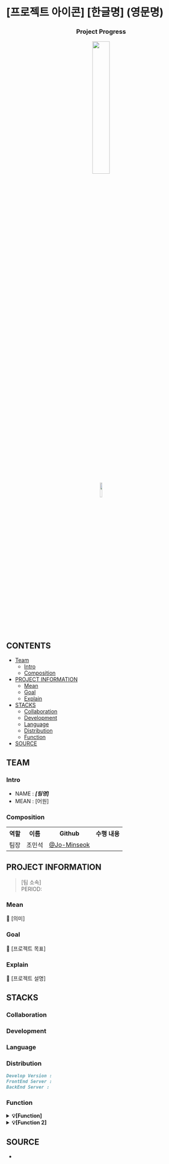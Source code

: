 # [프로젝트 아이콘] [한글명] (영문명)

<div align="center">
<h3> Project Progress</h3>
<a href="https://headware-intelligence.notion.site/5d05bd39b6f94036b9247e35d3040202?pvs=4"><img width = "30%" src = "https://img.shields.io/badge/Notion-000000?style=plastic&logo=notion&logoColor=ffffff"/></a><br>
<a href="https://hits.seeyoufarm.com"><img width = "10%" src="[히트 링크]"/></a>
</div>

## CONTENTS

- [Team](#Team)
  - [Intro](#Intro)
  - [Composition](#Composition)
- [PROJECT INFORMATION](#PROJECT-INFORMATION)
  - [Mean](#Mean)
  - [Goal](#Goal)
  - [Explain](#Explain)
- [STACKS](#STACKS)
  - [Collaboration](#collaboration)
  - [Development](#Development)
  - [Language](#Language)
  - [Distribution](#distribution)
  - [Function](#Function)
- [SOURCE](#source)

## TEAM

### Intro

- NAME : <strong><em>[팀명]</em></strong>
- MEAN : [어원]

### Composition

<table align="center">
    <th>역할</th>
    <th>이름</th>
    <th>Github</th>
    <th>수행 내용</th>
    <tr>
        <td>팀장</td>
        <td>조민석</td>
        <td><a href="https://github.com/Jo-Minseok">@Jo-Minseok</a></td>
        <td></td>
    </tr>
</table>

## PROJECT INFORMATION

> [팀 소속] </br>
> PERIOD: </br>

### Mean

📃 [의미]

### Goal

🥇 [프로젝트 목표]

### Explain

📃 [프로젝트 설명]

## STACKS

### Collaboration

### Development

### Language

### Distribution

```md
Develop Version :
FrontEnd Server :
BackEnd Server :
```

### Function

<details>
    <summary><strong>💡[Function]</strong></summary>
    <ul>
        <li>Description</li>
    </ul>
</details>
<details>
    <summary><strong>💡[Function 2]</strong></summary>
    <ul>
        <li>Description</li>
    </ul>
</details>

## SOURCE

<ul>
  <li></li>
</ul>

